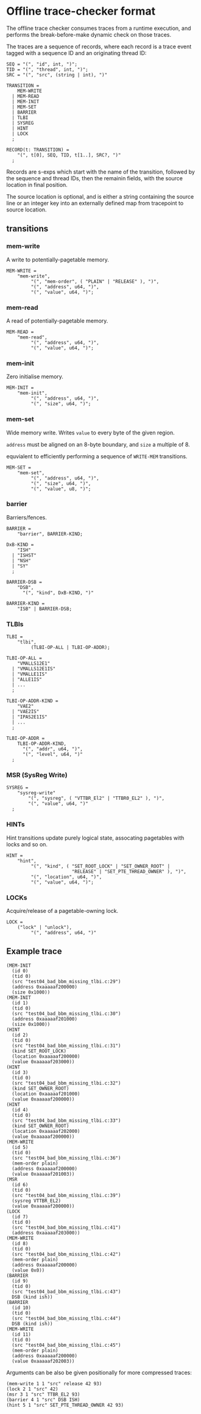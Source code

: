 # Offline trace-checker format #

The offline trace checker consumes traces from a runtime execution, and performs the break-before-make dynamic check on those traces.

The traces are a sequence of records,
where each record is a trace event tagged with a sequence ID and an originating thread ID:
```
SEQ = "(", "id", int, ")";
TID = "(", "thread", int, ")";
SRC = "(", "src", (string | int), ")"

TRANSITION =
    MEM-WRITE
  | MEM-READ
  | MEM-INIT
  | MEM-SET
  | BARRIER
  | TLBI
  | SYSREG
  | HINT
  | LOCK
  ;

RECORD(t: TRANSITION) =
    "(", t[0], SEQ, TID, t[1..], SRC?, ")"
  ;
```

Records are s-exps which start with the name of the transition,
followed by the sequence and thread IDs,
then the remainin fields,
with the source location in final position.

The source location is optional,
and is either a string containing the source line
or an integer key into an externally defined map from tracepoint to source location.

## transitions

### mem-write

A write to potentially-pagetable memory.

```
MEM-WRITE =
    "mem-write",
         "(", "mem-order", ( "PLAIN" | "RELEASE" ), ")",
         "(", "address", u64, ")",
         "(", "value", u64, ")";
```

### mem-read

A read of potentially-pagetable memory.

```
MEM-READ =
    "mem-read",
         "(", "address", u64, ")",
         "(", "value", u64, ")";
```

### mem-init

Zero initialise memory.

```
MEM-INIT =
    "mem-init",
         "(", "address", u64, ")",
         "(", "size", u64, ")";
```

### mem-set

Wide memory write.
Writes `value` to every byte of the given region.

`address` must be aligned on an 8-byte boundary,
and `size` a multiple of 8.

equvialent to efficiently performing a sequence of `WRITE-MEM` transitions.

```
MEM-SET =
    "mem-set",
         "(", "address", u64, ")",
         "(", "size", u64, ")",
         "(", "value", u8, ")";
```

### barrier

Barriers/fences.

```
BARRIER =
    "barrier", BARRIER-KIND;

DxB-KIND =
    "ISH"
  | "ISHST"
  | "NSH"
  | "SY"
  ;

BARRIER-DSB =
    "DSB",
      "(", "kind", DxB-KIND, ")"

BARRIER-KIND =
    "ISB" | BARRIER-DSB;
```

### TLBIs

```
TLBI =
    "tlbi",
         (TLBI-OP-ALL | TLBI-OP-ADDR);

TLBI-OP-ALL =
    "VMALLS12E1"
  | "VMALLS12E1IS"
  | "VMALLE1IS"
  | "ALLE1IS"
  | ...
  ;

TLBI-OP-ADDR-KIND =
    "VAE2"
  | "VAE2IS"
  | "IPAS2E1IS"
  | ...
  ;

TLBI-OP-ADDR =
    TLBI-OP-ADDR-KIND,
      "(", "addr", u64, ")",
      "(", "level", u64, ")"
  ;
```

### MSR (SysReg Write)

```
SYSREG =
    "sysreg-write"
        "(", "sysreg", ( "VTTBR_El2" | "TTBR0_EL2" ), ")",
        "(", "value", u64, ")"
  ;
```

### HINTs

Hint transitions update purely logical state,
assocating pagetables with locks and so on.

```
HINT =
    "hint",
         "(", "kind", ( "SET_ROOT_LOCK" | "SET_OWNER_ROOT" |
                        "RELEASE" | "SET_PTE_THREAD_OWNER" ), ")",
         "(", "location", u64, ")",
         "(", "value", u64, ")";
```

### LOCKs

Acquire/release of a pagetable-owning lock.

```
LOCK =
    ("lock" | "unlock"),
         "(", "address", u64, ")"
```

## Example trace

```
(MEM-INIT
  (id 0)
  (tid 0)
  (src "test04_bad_bbm_missing_tlbi.c:29")
  (address 0xaaaaaf200000)
  (size 0x1000))
(MEM-INIT
  (id 1)
  (tid 0)
  (src "test04_bad_bbm_missing_tlbi.c:30")
  (address 0xaaaaaf201000)
  (size 0x1000))
(HINT
  (id 2)
  (tid 0)
  (src "test04_bad_bbm_missing_tlbi.c:31")
  (kind SET_ROOT_LOCK)
  (location 0xaaaaaf200000)
  (value 0xaaaaaf203000))
(HINT
  (id 3)
  (tid 0)
  (src "test04_bad_bbm_missing_tlbi.c:32")
  (kind SET_OWNER_ROOT)
  (location 0xaaaaaf201000)
  (value 0xaaaaaf200000))
(HINT
  (id 4)
  (tid 0)
  (src "test04_bad_bbm_missing_tlbi.c:33")
  (kind SET_OWNER_ROOT)
  (location 0xaaaaaf202000)
  (value 0xaaaaaf200000))
(MEM-WRITE
  (id 5)
  (tid 0)
  (src "test04_bad_bbm_missing_tlbi.c:36")
  (mem-order plain)
  (address 0xaaaaaf200000)
  (value 0xaaaaaf201003))
(MSR
  (id 6)
  (tid 0)
  (src "test04_bad_bbm_missing_tlbi.c:39")
  (sysreg VTTBR_EL2)
  (value 0xaaaaaf200000))
(LOCK
  (id 7)
  (tid 0)
  (src "test04_bad_bbm_missing_tlbi.c:41")
  (address 0xaaaaaf203000))
(MEM-WRITE
  (id 8)
  (tid 0)
  (src "test04_bad_bbm_missing_tlbi.c:42")
  (mem-order plain)
  (address 0xaaaaaf200000)
  (value 0x0))
(BARRIER
  (id 9)
  (tid 0)
  (src "test04_bad_bbm_missing_tlbi.c:43")
  DSB (kind ish))
(BARRIER
  (id 10)
  (tid 0)
  (src "test04_bad_bbm_missing_tlbi.c:44")
  DSB (kind ish))
(MEM-WRITE
  (id 11)
  (tid 0)
  (src "test04_bad_bbm_missing_tlbi.c:45")
  (mem-order plain)
  (address 0xaaaaaf200000)
  (value 0xaaaaaf202003))
```

Arguments can be also be given positionally for more compressed traces:

```
(mem-write 1 1 "src" release 42 93)
(lock 2 1 "src" 42)
(msr 3 1 "src" TTBR_EL2 93)
(barrier 4 1 "src" DSB ISH)
(hint 5 1 "src" SET_PTE_THREAD_OWNER 42 93)
```
